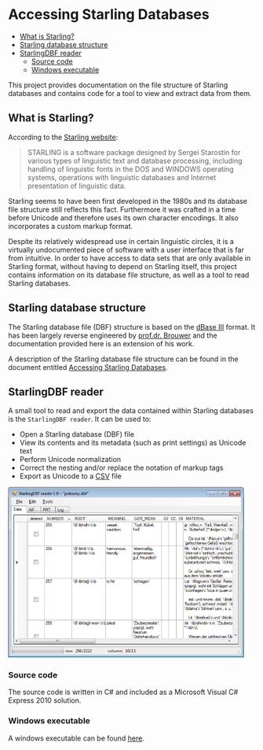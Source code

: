 # Accessing Starling Databases

* [What is Starling?](#starling)
* [Starling database structure](#dbf)
* [StarlingDBF reader](#reader)
  * [Source code](#code)
  * [Windows executable](#binary)

This project provides documentation on the file structure of Starling databases and contains code for a tool to view and extract data from them.

## <a name="starling"></a>What is Starling?
According to the [Starling website](http://starling.rinet.ru/program.php?lan=en):

>STARLING is a software package designed by Sergei Starostin for various types of linguistic text and database processing, including handling of linguistic fonts in the DOS and WINDOWS operating systems, operations with linguistic databases and Internet presentation of linguistic data.

Starling seems to have been first developed in the 1980s and its database file structure still reflects this fact. Furthermore it was crafted in a time before Unicode and therefore uses its own character encodings. It also incorporates a custom markup format.

Despite its relatively widespread use in certain linguistic circles, it is a virtually undocumented piece of software with a user interface that is far from intuitive. In order to have access to data sets that are only available in Starling format, without having to depend on Starling itself, this project contains information on its database file structure, as well as a tool to read Starling databases.

## <a name="dbf"></a>Starling database structure
The Starling database file (DBF) structure is based on the [dBase&nbsp;III](https://en.wikipedia.org/wiki/DBase#dBase_III) format. It has been largely reverse engineered by [prof.dr.&nbsp;Brouwer](http://www.win.tue.nl/~aeb/natlang/charsets/starling-charset.html) and the documentation provided here is an extension of his work.

A description of the Starling database file structure can be found in the document entitled [Accessing Starling Databases](doc/starling-dbf.pdf).

## <a name="reader"></a>StarlingDBF reader
A small tool to read and export the data contained within Starling databases is the ```StarlingDBF reader```. It can be used to:

* Open a Starling database (DBF) file
* View its contents and its metadata (such as print settings) as Unicode text
* Perform Unicode normalization
* Correct the nesting and/or replace the notation of markup tags
* Export as Unicode to a [CSV](https://en.wikipedia.org/wiki/Comma-separated_values) file

<img src="StarlingDBF-reader-screenshot.png" alt="StarlingDBF reader 1.0 screenshot" width="480">

### <a name="code"></a>Source code
The source code is written in C# and included as a Microsoft Visual C# Express&nbsp;2010 solution.

### <a name="binary"></a>Windows executable
A windows executable can be found [here](Visual%20C%23%20Express%202010%20code%2FStarlingDBF%20Converter%2Fbin%2FRelease%2FStarlingDBF%20reader.exe).